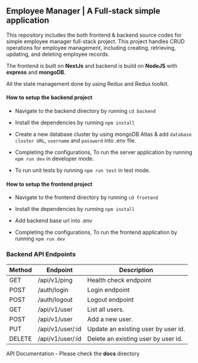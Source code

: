 
## Employee Manager | A Full-stack simple application

This repository includes the both frontend & backend source codes for simple employee manager full-stack project. This project handles CRUD operations for employee management, including creating, retrieving, updating, and deleting employee records.

The frontend is built on **NextJs** and backend is build on **NodeJS** with **express** and **mongoDB**.

All the state management done by using Redux and Redux toolkit.  

#### How to setup the backend project

- Navigate to the backend directory by running `cd backend`

- Install the dependencies by running `npm install`

- Create a new database cluster by using mongoDB Atlas & add `database cluster URL`, `username` and `password` into .env file.

- Completing the configurations, To run the server application by running `npm run dev` in developer mode.

- To run unit tests by running `npm run test` in test mode.


#### How to setup the frontend project

- Navigate to the frontend directory by running `cd frontend`

- Install the dependencies by running `npm install`

- Add backend base url into .env

- Completing the configurations, To run the frontend application by running `npm run dev`

### Backend API Endpoints


| Method | Endpoint  | Description |
|--|--| -- |
| GET | /api/v1/ping | Health check endpoint |
|POST|/auth/login| Login endpoint |
|POST|/auth/logout| Logout endpoint |
| GET | /api/v1/user | List all users. |
| POST | /api/v1/user | Add a new user. |
| PUT | /api/v1/user/:id | Update an existing user by user id. |
| DELETE | /api/v1/user/:id | Delete an existing user by user id. |

API Documentation - Please check the **docs** directory